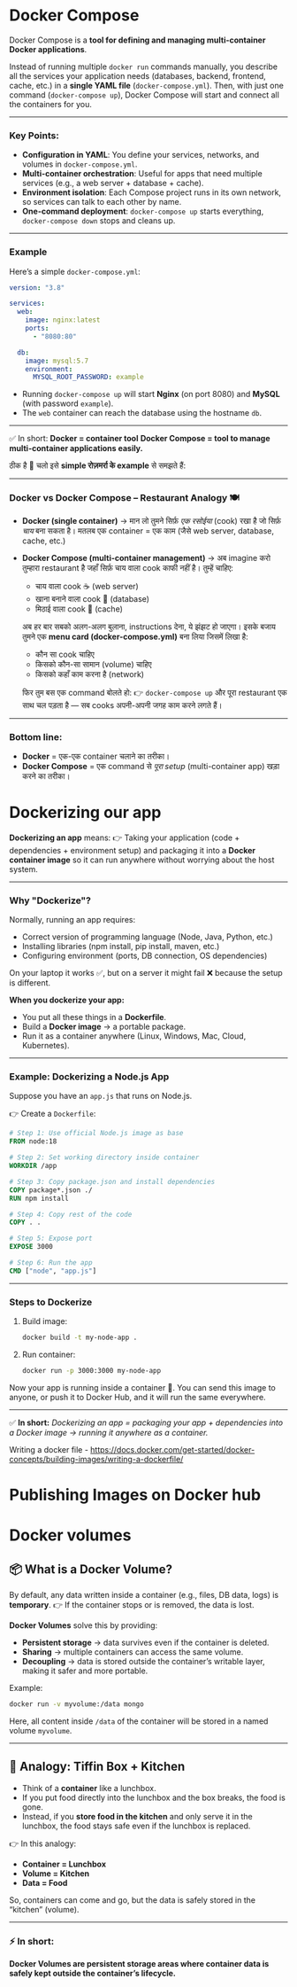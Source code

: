 # Docker Compose
Docker Compose is a **tool for defining and managing multi-container Docker applications**.

Instead of running multiple `docker run` commands manually, you describe all the services your application needs (databases, backend, frontend, cache, etc.) in a **single YAML file** (`docker-compose.yml`). Then, with just one command (`docker-compose up`), Docker Compose will start and connect all the containers for you.

---

### Key Points:

* **Configuration in YAML**: You define your services, networks, and volumes in `docker-compose.yml`.
* **Multi-container orchestration**: Useful for apps that need multiple services (e.g., a web server + database + cache).
* **Environment isolation**: Each Compose project runs in its own network, so services can talk to each other by name.
* **One-command deployment**: `docker-compose up` starts everything, `docker-compose down` stops and cleans up.

---

### Example

Here’s a simple `docker-compose.yml`:

```yaml
version: "3.8"

services:
  web:
    image: nginx:latest
    ports:
      - "8080:80"

  db:
    image: mysql:5.7
    environment:
      MYSQL_ROOT_PASSWORD: example
```

* Running `docker-compose up` will start **Nginx** (on port 8080) and **MySQL** (with password `example`).
* The `web` container can reach the database using the hostname `db`.

---

✅ In short: **Docker = container tool**
**Docker Compose = tool to manage multi-container applications easily.**

ठीक है 🙂
चलो इसे **simple रोज़मर्रा के example** से समझते हैं:

---

### Docker vs Docker Compose – Restaurant Analogy 🍽️

* **Docker (single container)** → मान लो तुमने सिर्फ़ *एक रसोईया* (cook) रखा है जो सिर्फ़ *चाय* बना सकता है।
  मतलब एक container = एक काम (जैसे web server, database, cache, etc.)

* **Docker Compose (multi-container management)** → अब imagine करो तुम्हारा restaurant है जहाँ सिर्फ़ चाय वाला cook काफी नहीं है।
  तुम्हें चाहिए:

  * चाय वाला cook ☕ (web server)
  * खाना बनाने वाला cook 🍲 (database)
  * मिठाई वाला cook 🍰 (cache)

  अब हर बार सबको अलग-अलग बुलाना, instructions देना, ये झंझट हो जाएगा।
  इसके बजाय तुमने एक **menu card (docker-compose.yml)** बना लिया जिसमें लिखा है:

  * कौन सा cook चाहिए
  * किसको कौन-सा सामान (volume) चाहिए
  * किसको कहाँ काम करना है (network)

  फिर तुम बस एक command बोलते हो:
  👉 `docker-compose up`
  और पूरा restaurant एक साथ चल पड़ता है — सब cooks अपनी-अपनी जगह काम करने लगते हैं।

---

### Bottom line:

* **Docker** = एक-एक container चलाने का तरीका।
* **Docker Compose** = एक command से *पूरा setup* (multi-container app) खड़ा करने का तरीका।



# Dockerizing our app

**Dockerizing an app** means:
👉 Taking your application (code + dependencies + environment setup) and packaging it into a **Docker container image** so it can run anywhere without worrying about the host system.

---

### Why "Dockerize"?

Normally, running an app requires:

* Correct version of programming language (Node, Java, Python, etc.)
* Installing libraries (npm install, pip install, maven, etc.)
* Configuring environment (ports, DB connection, OS dependencies)

On your laptop it works ✅, but on a server it might fail ❌ because the setup is different.

**When you dockerize your app:**

* You put all these things in a **Dockerfile**.
* Build a **Docker image** → a portable package.
* Run it as a container anywhere (Linux, Windows, Mac, Cloud, Kubernetes).

---

### Example: Dockerizing a Node.js App

Suppose you have an `app.js` that runs on Node.js.

👉 Create a `Dockerfile`:

```dockerfile
# Step 1: Use official Node.js image as base
FROM node:18

# Step 2: Set working directory inside container
WORKDIR /app

# Step 3: Copy package.json and install dependencies
COPY package*.json ./
RUN npm install

# Step 4: Copy rest of the code
COPY . .

# Step 5: Expose port
EXPOSE 3000

# Step 6: Run the app
CMD ["node", "app.js"]
```

---

### Steps to Dockerize

1. Build image:

   ```bash
   docker build -t my-node-app .
   ```
2. Run container:

   ```bash
   docker run -p 3000:3000 my-node-app
   ```

Now your app is running inside a container 🎉.
You can send this image to anyone, or push it to Docker Hub, and it will run the same everywhere.

---

✅ **In short:**
*Dockerizing an app = packaging your app + dependencies into a Docker image → running it anywhere as a container.*

Writing a docker file - https://docs.docker.com/get-started/docker-concepts/building-images/writing-a-dockerfile/

# Publishing Images on Docker hub

# Docker volumes


## 📦 What is a Docker Volume?

By default, any data written inside a container (e.g., files, DB data, logs) is **temporary**.
👉 If the container stops or is removed, the data is lost.

**Docker Volumes** solve this by providing:

* **Persistent storage** → data survives even if the container is deleted.
* **Sharing** → multiple containers can access the same volume.
* **Decoupling** → data is stored outside the container’s writable layer, making it safer and more portable.

Example:

```bash
docker run -v myvolume:/data mongo
```

Here, all content inside `/data` of the container will be stored in a named volume `myvolume`.

---

## 🍱 Analogy: Tiffin Box + Kitchen

* Think of a **container** like a lunchbox.
* If you put food directly into the lunchbox and the box breaks, the food is gone.
* Instead, if you **store food in the kitchen** and only serve it in the lunchbox, the food stays safe even if the lunchbox is replaced.

👉 In this analogy:

* **Container = Lunchbox**
* **Volume = Kitchen**
* **Data = Food**

So, containers can come and go, but the data is safely stored in the “kitchen” (volume).

---

### ⚡ In short:

**Docker Volumes are persistent storage areas where container data is safely kept outside the container’s lifecycle.**


